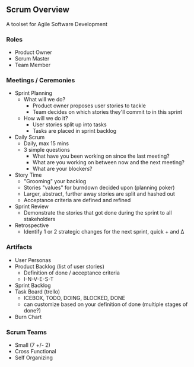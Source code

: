 ## Scrum Overview

A toolset for Agile Software Development

### Roles

- Product Owner
- Scrum Master
- Team Member

### Meetings / Ceremonies

- Sprint Planning
	- What will we do?
		- Product owner proposes user stories to tackle
		- Team decides on which stories they'll commit to in this sprint
	- How will we do it?
		- User stories split up into tasks
		- Tasks are placed in sprint backlog
- Daily Scrum
	- Daily, max 15 mins
	- 3 simple questions
		- What have you been working on since the last meeting?
		- What are you working on between now and the next meeting?
		- What are your blockers?
- Story Time
	- "Grooming" your backlog
	- Stories "values" for burndown decided upon (planning poker)
	- Larger, abstract, further away stories are split and hashed out
	- Acceptance criteria are defined and refined
- Sprint Review
	- Demonstrate the stories that got done during the sprint to all stakeholders
- Retrospective
	- Identify 1 or 2 strategic changes for the next sprint, quick + and Δ

### Artifacts

- User Personas
- Product Backlog (list of user stories)
	- Definition of done / acceptance criteria
	- I-N-V-E-S-T
- Sprint Backlog
- Task Board (trello)
	- ICEBOX, TODO, DOING, BLOCKED, DONE
	- can customize based on your definition of done (multiple stages of done?)
- Burn Chart

### Scrum Teams

* Small (7 +/- 2)
* Cross Functional
* Self Organizing
